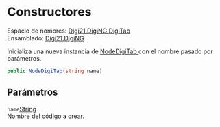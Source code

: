 # Constructores

Espacio de nombres: [Digi21.DigiNG.DigiTab](../../)  
Ensamblado: [Digi21.DigiNG](../../../)

Inicializa una nueva instancia de [NodeDigiTab ](./)con el nombre pasado por parámetros.

```csharp
public NodeDigiTab(string name)
```

## Parámetros

`name`[String](https://docs.microsoft.com/en-us/dotnet/api/system.string?view=net-5.0)  
Nombre del código a crear.





